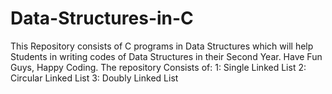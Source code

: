 # Data-Structures-in-C

This Repository consists of C programs in Data Structures which will help Students in writing codes of Data Structures in their Second Year.
Have Fun Guys, Happy Coding.
The repository Consists of:
1: Single Linked List
2: Circular Linked List
3: Doubly Linked List
